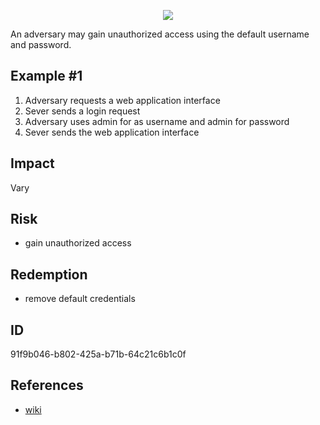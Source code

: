 <p align="center"> <img src="https://raw.githubusercontent.com/qeeqbox/default-credential-vulnerability/master/default-credential-vulnerability.png"></p>

An adversary may gain unauthorized access using the default username and password.

## Example #1
1. Adversary requests a web application interface
2. Sever sends a login request
3. Adversary uses admin for as username and admin for password
4. Sever sends the web application interface

## Impact
Vary

## Risk
- gain unauthorized access

## Redemption
- remove default credentials

## ID
91f9b046-b802-425a-b71b-64c21c6b1c0f

## References
- [wiki](https://en.wikipedia.org/wiki/default_credential_vulnerability)
